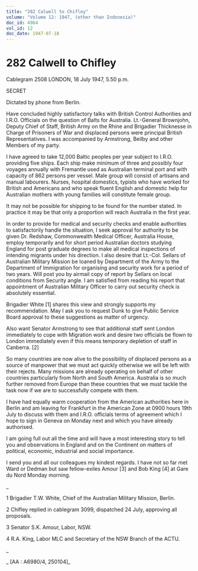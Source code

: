```yaml
---
title: "282 Calwell to Chifley"
volume: "Volume 12: 1947, (other than Indonesia)"
doc_id: 4964
vol_id: 12
doc_date: 1947-07-18
---
```


# 282 Calwell to Chifley

Cablegram 2508 LONDON, 18 July 1947, 5.50 p.m.

SECRET

Dictated by phone from Berlin.

Have concluded highly satisfactory talks with British Control Authorities and I.R.O. Officials on the question of Balts for Australia. Lt.-General Brownjohn, Deputy Chief of Staff, British Army on the Rhine and Brigadier Thicknesse in Charge of Prisoners of War and displaced persons were principal British Representatives. I was accompanied by Armstrong, Beilby and other Members of my party.

I have agreed to take 12,000 Baltic peoples per year subject to I.R.O. providing five ships. Each ship make minimum of three and possibly four voyages annually with Fremantle used as Australian terminal port and with capacity of 862 persons per vessel. Male group will consist of artisans and manual labourers. Nurses, hospital domestics, typists who have worked for British and Americans and who speak fluent English and domestic help for Australian mothers with young families will constitute female group.

It may not be possible for shipping to be found for the number stated. In practice it may be that only a proportion will reach Australia in the first year.

In order to provide for medical and security checks and enable authorities to satisfactorily handle the situation, I seek approval for authority to be given Dr. Redshaw, Commonwealth Medical Officer, Australia House, employ temporarily and for short period Australian doctors studying England for post graduate degrees to make all medical inspections of intending migrants under his direction. I also desire that Lt.-Col. Sellars of Australian Military Mission be loaned by Department of the Army to the Department of Immigration for organising and security work for a period of two years. Will post you by airmail copy of report by Sellars on local conditions from Security angle. I am satisfied from reading his report that appointment of Australian Military Officer to carry out security check is absolutely essential.

Brigadier White [1] shares this view and strongly supports my recommendation. May I ask you to request Dunk to give Public Service Board approval to these suggestions as matter of urgency.

Also want Senator Armstrong to see that additional staff sent London immediately to cope with Migration work and desire two officials be flown to London immediately even if this means temporary depletion of staff in Canberra. [2]

So many countries are now alive to the possibility of displaced persons as a source of manpower that we must act quickly otherwise we will be left with their rejects. Many missions are already operating on behalf of other countries particularly from North and South America. Australia is so much further removed from Europe than these countries that we must tackle the task now if we are to successfully compete with them.

I have had equally warm cooperation from the American authorities here in Berlin and am leaving for Frankfurt in the American Zone at 0900 hours 19th July to discuss with them and I.R.O. officials terms of agreement which I hope to sign in Geneva on Monday next and which you have already authorised.

I am going full out all the time and will have a most interesting story to tell you and observations in England and on the Continent on matters of political, economic, industrial and social importance.

I send you and all our colleagues my kindest regards. I have not so far met Ward or Dedman but saw fellow-exiles Amour [3] and Bob King [4] at Gare du Nord Monday morning.

_

1 Brigadier T.W. White, Chief of the Australian Military Mission, Berlin.

2 Chifley replied in cablegram 3099, dispatched 24 July, approving all proposals.

3 Senator S.K. Amour, Labor, NSW.

4 R.A. King, Labor MLC and Secretary of the NSW Branch of the ACTU.

_

_ [AA : A6980/4, 250104]_
